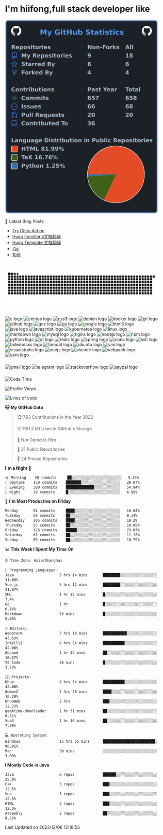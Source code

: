 # I'm hiifong,full stack developer like

[![My user statistics](images/userstats.svg)](https://github.com/hiifong)

📕  Latest Blog Posts
<!-- BLOG-POST-LIST:START -->
- [Try Gitea Action](https://i.hiifong.cc/try-gitea-action/)
- [Hugo Functions文档翻译](https://i.hiifong.cc/functions/)
- [Hugo Template 文档翻译](https://i.hiifong.cc/template/)
- [7月](https://i.hiifong.cc/7m/)
- [10月](https://i.hiifong.cc/10m/)
<!-- BLOG-POST-LIST:END -->


###

<br clear="both">

<img src="https://raw.githubusercontent.com/hiifong/hiifong/snake/snake.svg" alt="Snake animation" />

###

<br clear="both">

<div align="left">
  <img src="https://cdn.jsdelivr.net/gh/devicons/devicon/icons/c/c-original.svg" height="40" width="52" alt="c logo"  />
  <img src="https://cdn.jsdelivr.net/gh/devicons/devicon/icons/centos/centos-original.svg" height="40" width="52" alt="centos logo"  />
  <img src="https://cdn.jsdelivr.net/gh/devicons/devicon/icons/css3/css3-original.svg" height="40" width="52" alt="css3 logo"  />
  <img src="https://cdn.jsdelivr.net/gh/devicons/devicon/icons/debian/debian-original.svg" height="40" width="52" alt="debian logo"  />
  <img src="https://cdn.jsdelivr.net/gh/devicons/devicon/icons/docker/docker-original.svg" height="40" width="52" alt="docker logo"  />
  <img src="https://cdn.jsdelivr.net/gh/devicons/devicon/icons/git/git-original.svg" height="40" width="52" alt="git logo"  />
  <img src="https://cdn.jsdelivr.net/gh/devicons/devicon/icons/github/github-original.svg" height="40" width="52" alt="github logo"  />
  <img src="https://cdn.jsdelivr.net/gh/devicons/devicon/icons/gcc/gcc-original.svg" height="40" width="52" alt="gcc logo"  />
  <img src="https://cdn.jsdelivr.net/gh/devicons/devicon/icons/go/go-original.svg" height="40" width="52" alt="go logo"  />
  <img src="https://cdn.jsdelivr.net/gh/devicons/devicon/icons/google/google-original.svg" height="40" width="52" alt="google logo"  />
  <img src="https://cdn.jsdelivr.net/gh/devicons/devicon/icons/html5/html5-original.svg" height="40" width="52" alt="html5 logo"  />
  <img src="https://cdn.jsdelivr.net/gh/devicons/devicon/icons/java/java-original.svg" height="40" width="52" alt="java logo"  />
  <img src="https://cdn.jsdelivr.net/gh/devicons/devicon/icons/javascript/javascript-original.svg" height="40" width="52" alt="javascript logo"  />
  <img src="https://cdn.jsdelivr.net/gh/devicons/devicon/icons/kubernetes/kubernetes-plain.svg" height="40" width="52" alt="kubernetes logo"  />
  <img src="https://cdn.jsdelivr.net/gh/devicons/devicon/icons/linux/linux-original.svg" height="40" width="52" alt="linux logo"  />
  <img src="https://cdn.jsdelivr.net/gh/devicons/devicon/icons/markdown/markdown-original.svg" height="40" width="52" alt="markdown logo"  />
  <img src="https://cdn.jsdelivr.net/gh/devicons/devicon/icons/mysql/mysql-original.svg" height="40" width="52" alt="mysql logo"  />
  <img src="https://cdn.jsdelivr.net/gh/devicons/devicon/icons/nginx/nginx-original.svg" height="40" width="52" alt="nginx logo"  />
  <img src="https://cdn.jsdelivr.net/gh/devicons/devicon/icons/nodejs/nodejs-original.svg" height="40" width="52" alt="nodejs logo"  />
  <img src="https://cdn.jsdelivr.net/gh/devicons/devicon/icons/npm/npm-original-wordmark.svg" height="40" width="52" alt="npm logo"  />
  <img src="https://cdn.jsdelivr.net/gh/devicons/devicon/icons/python/python-original.svg" height="40" width="52" alt="python logo"  />
  <img src="https://cdn.jsdelivr.net/gh/devicons/devicon/icons/qt/qt-original.svg" height="40" width="52" alt="qt logo"  />
  <img src="https://cdn.jsdelivr.net/gh/devicons/devicon/icons/redis/redis-original.svg" height="40" width="52" alt="redis logo"  />
  <img src="https://cdn.jsdelivr.net/gh/devicons/devicon/icons/spring/spring-original.svg" height="40" width="52" alt="spring logo"  />
  <img src="https://cdn.jsdelivr.net/gh/devicons/devicon/icons/scala/scala-original.svg" height="40" width="52" alt="scala logo"  />
  <img src="https://cdn.jsdelivr.net/gh/devicons/devicon/icons/ssh/ssh-original.svg" height="40" width="52" alt="ssh logo"  />
  <img src="https://cdn.jsdelivr.net/gh/devicons/devicon/icons/tailwindcss/tailwindcss-original-wordmark.svg" height="40" width="52" alt="tailwindcss logo"  />
  <img src="https://cdn.jsdelivr.net/gh/devicons/devicon/icons/tomcat/tomcat-original.svg" height="40" width="52" alt="tomcat logo"  />
  <img src="https://cdn.jsdelivr.net/gh/devicons/devicon/icons/ubuntu/ubuntu-plain.svg" height="40" width="52" alt="ubuntu logo"  />
  <img src="https://cdn.jsdelivr.net/gh/devicons/devicon/icons/vim/vim-original.svg" height="40" width="52" alt="vim logo"  />
  <img src="https://cdn.jsdelivr.net/gh/devicons/devicon/icons/visualstudio/visualstudio-plain.svg" height="40" width="52" alt="visualstudio logo"  />
  <img src="https://cdn.jsdelivr.net/gh/devicons/devicon/icons/vuejs/vuejs-original.svg" height="40" width="52" alt="vuejs logo"  />
  <img src="https://cdn.jsdelivr.net/gh/devicons/devicon/icons/vscode/vscode-original.svg" height="40" width="52" alt="vscode logo"  />
  <img src="https://cdn.jsdelivr.net/gh/devicons/devicon/icons/webpack/webpack-original.svg" height="40" width="52" alt="webpack logo"  />
  <img src="https://cdn.jsdelivr.net/gh/devicons/devicon/icons/yarn/yarn-original.svg" height="40" width="52" alt="yarn logo"  />
</div>

###

<div align="left">
  <img src="https://raw.githubusercontent.com/maurodesouza/profile-readme-generator/master/src/assets/icons/social/gmail/default.svg" width="52" height="40" alt="gmail logo"  />
  <img src="https://raw.githubusercontent.com/maurodesouza/profile-readme-generator/master/src/assets/icons/social/telegram/default.svg" width="52" height="40" alt="telegram logo"  />
  <img src="https://raw.githubusercontent.com/maurodesouza/profile-readme-generator/master/src/assets/icons/social/stackoverflow/default.svg" width="52" height="40" alt="stackoverflow logo"  />
  <img src="https://raw.githubusercontent.com/maurodesouza/profile-readme-generator/master/src/assets/icons/social/paypal/default.svg" width="52" height="40" alt="paypal logo"  />
</div>

###

<!--START_SECTION:waka-->
![Code Time](http://img.shields.io/badge/Code%20Time-748%20hrs%2028%20mins-blue)

![Profile Views](http://img.shields.io/badge/Profile%20Views-325-blue)

![Lines of code](https://img.shields.io/badge/From%20Hello%20World%20I%27ve%20Written-50%20Thousand%20lines%20of%20code-blue)

**🐱 My GitHub Data** 

> 🏆 793 Contributions in the Year 2022
 > 
> 📦 991.3 kB Used in GitHub's Storage 
 > 
> 🚫 Not Opted to Hire
 > 
> 📜 21 Public Repositories 
 > 
> 🔑 24 Private Repositories  
 > 
**I'm a Night 🦉** 

```text
🌞 Morning    50 commits     ██░░░░░░░░░░░░░░░░░░░░░░░   9.14% 
🌆 Daytime    159 commits    ███████░░░░░░░░░░░░░░░░░░   29.07% 
🌃 Evening    300 commits    █████████████░░░░░░░░░░░░   54.84% 
🌙 Night      38 commits     █░░░░░░░░░░░░░░░░░░░░░░░░   6.95%

```
📅 **I'm Most Productive on Friday** 

```text
Monday       91 commits     ████░░░░░░░░░░░░░░░░░░░░░   16.64% 
Tuesday      50 commits     ██░░░░░░░░░░░░░░░░░░░░░░░   9.14% 
Wednesday    105 commits    ████░░░░░░░░░░░░░░░░░░░░░   19.2% 
Thursday     55 commits     ██░░░░░░░░░░░░░░░░░░░░░░░   10.05% 
Friday       126 commits    █████░░░░░░░░░░░░░░░░░░░░   23.03% 
Saturday     61 commits     ██░░░░░░░░░░░░░░░░░░░░░░░   11.15% 
Sunday       59 commits     ██░░░░░░░░░░░░░░░░░░░░░░░   10.79%

```


📊 **This Week I Spent My Time On** 

```text
⌚︎ Time Zone: Asia/Shanghai

💬 Programming Languages: 
Java                     5 hrs 14 mins       ████████░░░░░░░░░░░░░░░░░   31.89% 
Vue.js                   5 hrs 12 mins       ████████░░░░░░░░░░░░░░░░░   31.67% 
XML                      1 hr 12 mins        █░░░░░░░░░░░░░░░░░░░░░░░░   7.4% 
Go                       1 hr                █░░░░░░░░░░░░░░░░░░░░░░░░   6.16% 
Markdown                 55 mins             █░░░░░░░░░░░░░░░░░░░░░░░░   5.65%

🔥 Editors: 
WebStorm                 7 hrs 10 mins       ███████████░░░░░░░░░░░░░░   43.63% 
IntelliJ                 6 hrs 54 mins       ██████████░░░░░░░░░░░░░░░   42.08% 
GoLand                   1 hr 44 mins        ██░░░░░░░░░░░░░░░░░░░░░░░   10.57% 
VS Code                  36 mins             █░░░░░░░░░░░░░░░░░░░░░░░░   3.72%

🐱‍💻 Projects: 
Uhuo                     6 hrs 54 mins       ██████████░░░░░░░░░░░░░░░   42.08% 
demov2                   2 hrs 40 mins       ████░░░░░░░░░░░░░░░░░░░░░   16.28% 
UhuoWeb                  2 hrs               ███░░░░░░░░░░░░░░░░░░░░░░   12.23% 
geektime-downloader      1 hr 31 mins        ██░░░░░░░░░░░░░░░░░░░░░░░   9.31% 
Vue3                     1 hr 16 mins        ██░░░░░░░░░░░░░░░░░░░░░░░   7.76%

💻 Operating System: 
Windows                  15 hrs 55 mins      ████████████████████████░   96.91% 
Mac                      30 mins             ░░░░░░░░░░░░░░░░░░░░░░░░░   3.09%

```

**I Mostly Code in Java** 

```text
Java                     6 repos             ██████░░░░░░░░░░░░░░░░░░░   25.0% 
C++                      3 repos             ███░░░░░░░░░░░░░░░░░░░░░░   12.5% 
Vue                      3 repos             ███░░░░░░░░░░░░░░░░░░░░░░   12.5% 
HTML                     3 repos             ███░░░░░░░░░░░░░░░░░░░░░░   12.5% 
Assembly                 2 repos             ██░░░░░░░░░░░░░░░░░░░░░░░   8.33%

```



 Last Updated on 2022/12/08 12:18:56
<!--END_SECTION:waka-->
